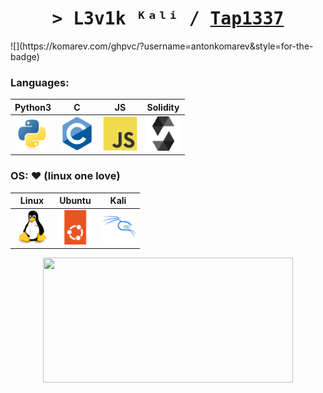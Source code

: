 <h1 align="center">
        <samp>&gt; L3v1k ᴷᵃˡⁱ / 
                <b><a target="_blank" href="https://github.com/Tap1337">Tap1337</a></b>
        </samp>
</h1>
![](https://komarev.com/ghpvc/?username=antonkomarev&style=for-the-badge)


### Languages:
| Python3 | C | JS | Solidity |
|----------|----------|----------|-----|
|  <img src="https://github.com/devicons/devicon/blob/master/icons/python/python-original.svg" title="Python"  alt="Python" width="55" height="55"/> |  <img src="https://github.com/devicons/devicon/blob/master/icons/c/c-original.svg" title="C"  alt="C" width="55" height="55"/> |  <img src="https://github.com/devicons/devicon/blob/master/icons/javascript/javascript-original.svg" title="JavaScript" alt="JavaScript" width="55" height="55"/> |  <img src="https://github.com/devicons/devicon/blob/master/icons/solidity/solidity-original.svg" title="Solidity" alt="Solidity" width="55" height="55"/>|

### OS: ❤️ (linux one love)

| Linux | Ubuntu | Kali |
|----------|----------|----------|
| <img src="https://github.com/devicons/devicon/blob/master/icons/linux/linux-original.svg" title="Linux" alt="Linux" width="55" height="55"/> | <img src="https://github.com/devicons/devicon/blob/master/icons/ubuntu/ubuntu-original.svg" title="Ubuntu" alt="Ubuntu" width="55" height="55"/> | <img src="https://github.com/canaleal/devicon/blob/new-icon-kali-linux/icons/kalilinux/kalilinux-original-wordmark.svg" title="Linux" alt="Linux" width="55" height="55"/> |

<p align="center">
  <img width="400" height="200" src="https://github-readme-stats.vercel.app/api/top-langs/?username=Tap1337&size_weight=0.15&count_weight=0.5&layout=compact&theme=vision-friendly-dark">
</p>
